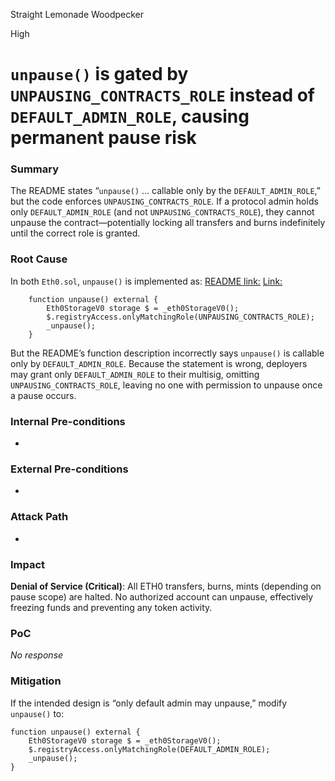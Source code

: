 Straight Lemonade Woodpecker

High

# `unpause()` is gated by `UNPAUSING_CONTRACTS_ROLE` instead of `DEFAULT_ADMIN_ROLE`, causing permanent pause risk

### Summary

The README states “`unpause()` … callable only by the `DEFAULT_ADMIN_ROLE`,” but the code enforces `UNPAUSING_CONTRACTS_ROLE`. If a protocol admin holds only `DEFAULT_ADMIN_ROLE` (and not `UNPAUSING_CONTRACTS_ROLE`), they cannot unpause the contract—potentially locking all transfers and burns indefinitely until the correct role is granted.


### Root Cause

In both `Eth0.sol`, `unpause()` is implemented as:
[README link:](https://github.com/sherlock-audit/2025-05-usual-eth0/blob/main/eth0-protocol/src/token/README.md?plain=1#L37)
[Link:](https://github.com/sherlock-audit/2025-05-usual-eth0/blob/main/eth0-protocol/src/token/Eth0.sol#L122-L126)
```solidity
    function unpause() external {
        Eth0StorageV0 storage $ = _eth0StorageV0();
        $.registryAccess.onlyMatchingRole(UNPAUSING_CONTRACTS_ROLE);
        _unpause();
    }
```

But the README’s function description incorrectly says `unpause()` is callable only by `DEFAULT_ADMIN_ROLE`. Because the statement is wrong, deployers may grant only `DEFAULT_ADMIN_ROLE` to their multisig, omitting `UNPAUSING_CONTRACTS_ROLE`, leaving no one with permission to unpause once a pause occurs.


### Internal Pre-conditions

*

### External Pre-conditions

*

### Attack Path

*

### Impact

**Denial of Service (Critical)**: All ETH0 transfers, burns, mints (depending on pause scope) are halted. No authorized account can unpause, effectively freezing funds and preventing any token activity.

### PoC

_No response_

### Mitigation

If the intended design is “only default admin may unpause,” modify `unpause()` to:

  ```solidity
  function unpause() external {
      Eth0StorageV0 storage $ = _eth0StorageV0();
      $.registryAccess.onlyMatchingRole(DEFAULT_ADMIN_ROLE);
      _unpause();
  }
  ```